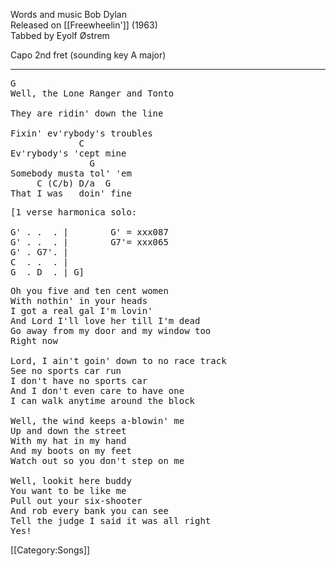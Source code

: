 Words and music Bob Dylan<br>
Released on [[Freewheelin']] (1963)<br>
Tabbed by Eyolf Østrem

Capo 2nd fret (sounding key A major)

----
<pre class="verse">
G
Well, the Lone Ranger and Tonto

They are ridin' down the line

Fixin' ev'rybody's troubles
             C
Ev'rybody's 'cept mine
               G
Somebody musta tol' 'em
     C (C/b) D/a  G
That I was   doin' fine
</pre>

<pre>
[1 verse harmonica solo:

G' . .  . |        G' = xxx087
G' . .  . |        G7'= xxx065
G' . G7'. |
C  . .  . |
G  . D  . | G]
</pre>

<pre class="verse">
Oh you five and ten cent women
With nothin' in your heads
I got a real gal I'm lovin'
And Lord I'll love her till I'm dead
Go away from my door and my window too
Right now

Lord, I ain't goin' down to no race track
See no sports car run
I don't have no sports car
And I don't even care to have one
I can walk anytime around the block

Well, the wind keeps a-blowin' me
Up and down the street
With my hat in my hand
And my boots on my feet
Watch out so you don't step on me

Well, lookit here buddy
You want to be like me
Pull out your six-shooter
And rob every bank you can see
Tell the judge I said it was all right
Yes!
</pre>

[[Category:Songs]]